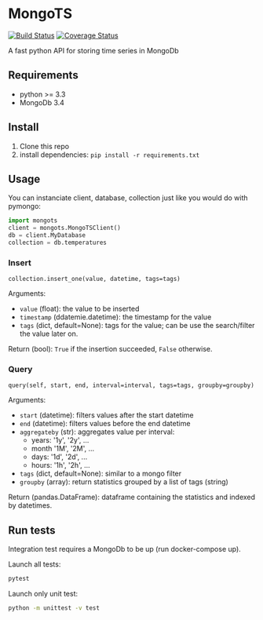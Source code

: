 MongoTS
======

[![Build Status](https://travis-ci.org/AntoineToubhans/MongoTs.svg?branch=master)](https://travis-ci.org/AntoineToubhans/MongoTs)
[![Coverage Status](https://coveralls.io/repos/github/AntoineToubhans/MongoTs/badge.svg?branch=master)](https://coveralls.io/github/AntoineToubhans/MongoTs?branch=master)

A fast python API for storing time series in MongoDb

## Requirements

- python >= 3.3
- MongoDb 3.4

## Install

1. Clone this repo
2. install dependencies: `pip install -r requirements.txt`

## Usage

You can instanciate client, database, collection just like you would
do with pymongo:

```python
import mongots
client = mongots.MongoTSClient()
db = client.MyDatabase
collection = db.temperatures
```

### Insert

```
collection.insert_one(value, datetime, tags=tags)
```

Arguments:
- `value` (float): the value to be inserted
- `timestamp` (ddatemie.datetime): the timestamp for the value
- `tags` (dict, default=None): tags for the value; can be use the search/filter the value later on.

Return (bool): `True` if the insertion succeeded, `False` otherwise.

### Query

```
query(self, start, end, interval=interval, tags=tags, groupby=groupby)
```

Arguments:
- `start` (datetime): filters values after the start datetime
- `end` (datetime): filters values before the end datetime
- `aggregateby` (str): aggregates value per interval:
  - years: '1y', '2y', ...
  - month '1M', '2M', ...
  - days: '1d', '2d', ...
  - hours: '1h', '2h', ...
- `tags` (dict, default=None): similar to a mongo filter
- `groupby` (array): return statistics grouped by a list of tags (string)

Return (pandas.DataFrame): dataframe containing the statistics and indexed by datetimes.


## Run tests

Integration test requires a MongoDb to be up (run docker-compose up).

Launch all tests:

```bash
pytest
```

Launch only unit test:

```bash
python -m unittest -v test
```
